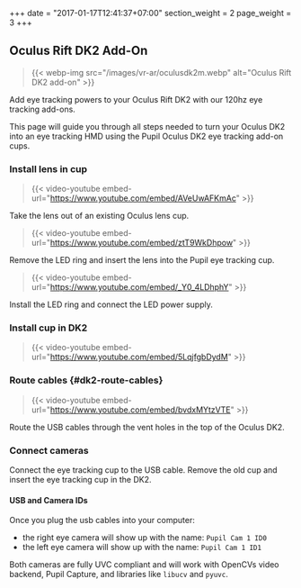 +++
date = "2017-01-17T12:41:37+07:00"
section_weight = 2
page_weight = 3
+++

## Oculus Rift DK2 Add-On

> {{< webp-img src="/images/vr-ar/oculusdk2m.webp" alt="Oculus Rift DK2 add-on" >}}

Add eye tracking powers to your Oculus Rift DK2 with our 120hz eye tracking add-ons.

This page will guide you through all steps needed to turn your Oculus DK2 into an eye tracking HMD using the Pupil Oculus DK2 eye tracking add-on cups.

### Install lens in cup

> {{< video-youtube embed-url="https://www.youtube.com/embed/AVeUwAFKmAc" >}}

Take the lens out of an existing Oculus lens cup.

> {{< video-youtube embed-url="https://www.youtube.com/embed/ztT9WkDhpow" >}}

Remove the LED ring and insert the lens into the Pupil eye tracking cup.

> {{< video-youtube embed-url="https://www.youtube.com/embed/_Y0_4LDhphY" >}}

Install the LED ring and connect the LED power supply.

### Install cup in DK2

> {{< video-youtube embed-url="https://www.youtube.com/embed/5LqjfgbDydM" >}}

### Route cables {#dk2-route-cables}

> {{< video-youtube embed-url="https://www.youtube.com/embed/bvdxMYtzVTE" >}}

Route the USB cables through the vent holes in the top of the Oculus DK2.

### Connect cameras

Connect the eye tracking cup to the USB cable. Remove the old cup and insert the eye tracking cup in the DK2.

#### USB and Camera IDs
Once you plug the usb cables into your computer: 

* the right eye camera will show up with the name: `Pupil Cam 1 ID0`
* the left eye camera will show up with the name: `Pupil Cam 1 ID1`

Both cameras are fully UVC compliant and will work with OpenCVs video backend, Pupil Capture, and libraries like `libucv` and `pyuvc`.